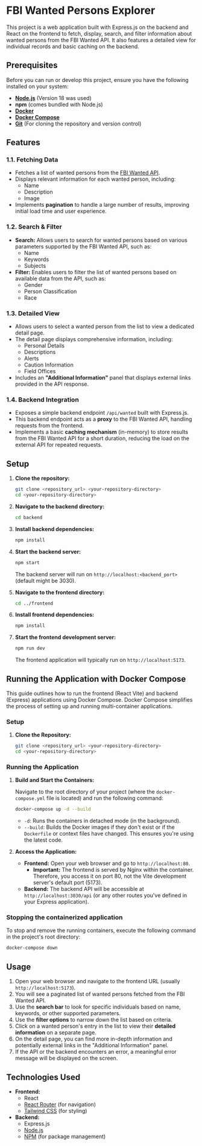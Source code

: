 # FBI Wanted Persons Explorer

This project is a web application built with Express.js on the backend and React on the frontend to fetch, display, search, and filter information about wanted persons from the FBI Wanted API. It also features a detailed view for individual records and basic caching on the backend.

## Prerequisites

Before you can run or develop this project, ensure you have the following installed on your system:

* [**Node.js**](https://nodejs.org/) (Version 18 was used)
* **npm** (comes bundled with Node.js)
* [**Docker**](https://docs.docker.com/get-docker/)
* [**Docker Compose**](https://docs.docker.com/compose/install/)
* [**Git**](https://git-scm.com/book/en/v2/Getting-Started-Installing-Git) (For cloning the repository and version control)


## Features

### 1.1. Fetching Data

* Fetches a list of wanted persons from the [FBI Wanted API](https://www.fbi.gov/wanted/api).
* Displays relevant information for each wanted person, including:
    * Name
    * Description
    * Image
* Implements **pagination** to handle a large number of results, improving initial load time and user experience.

### 1.2. Search & Filter

* **Search:** Allows users to search for wanted persons based on various parameters supported by the FBI Wanted API, such as:
    * Name
    * Keywords
    * Subjects
* **Filter:** Enables users to filter the list of wanted persons based on available data from the API, such as:
    * Gender
    * Person Classification
    * Race

### 1.3. Detailed View

* Allows users to select a wanted person from the list to view a dedicated detail page.
* The detail page displays comprehensive information, including:
    * Personal Details
    * Descriptions
    * Alerts
    * Caution Information
    * Field Offices
* Includes an **"Additional Information"** panel that displays external links provided in the API response.

### 1.4. Backend Integration

* Exposes a simple backend endpoint `/api/wanted` built with Express.js.
* This backend endpoint acts as a **proxy** to the FBI Wanted API, handling requests from the frontend.
* Implements a basic **caching mechanism** (in-memory) to store results from the FBI Wanted API for a short duration, reducing the load on the external API for repeated requests.


## Setup

1.  **Clone the repository:**
    ```bash
    git clone <repository_url> <your-repository-directory>
    cd <your-repository-directory>
    ```

2.  **Navigate to the backend directory:**
    ```bash
    cd backend
    ```

3.  **Install backend dependencies:**
    ```bash
    npm install
    ```

4.  **Start the backend server:**
    ```bash
    npm start
    ```
    The backend server will run on `http://localhost:<backend_port>` (default might be 3030).

5.  **Navigate to the frontend directory:**
    ```bash
    cd ../frontend
    ```

6.  **Install frontend dependencies:**
    ```bash
    npm install
    ```

7.  **Start the frontend development server:**
    ```bash
    npm run dev
    ```
    The frontend application will typically run on `http://localhost:5173`.



## Running the Application with Docker Compose

This guide outlines how to run the frontend (React Vite) and backend (Express) applications using Docker Compose. Docker Compose simplifies the process of setting up and running multi-container applications.

### Setup

1.  **Clone the Repository:**

    ```bash
    git clone <repository_url> <your-repository-directory>
    cd <your-repository-directory>
    ```
### Running the Application

1.  **Build and Start the Containers:**

    Navigate to the root directory of your project (where the `docker-compose.yml` file is located) and run the following command:

    ```bash
    docker-compose up -d --build
    ```

    * `-d`: Runs the containers in detached mode (in the background).
    * `--build`: Builds the Docker images if they don't exist or if the `Dockerfile` or context files have changed. This ensures you're using the latest code.

2.  **Access the Application:**

    * **Frontend:** Open your web browser and go to `http://localhost:80`.
        * **Important:** The frontend is served by Nginx within the container. Therefore, you access it on port 80, not the Vite development server's default port (5173).
    * **Backend:** The backend API will be accessible at `http://localhost:3030/api` (or any other routes you've defined in your Express application).

### Stopping the containerized application

To stop and remove the running containers, execute the following command in the project's root directory:

```bash
docker-compose down
```

## Usage

1.  Open your web browser and navigate to the frontend URL (usually `http://localhost:5173`).
2.  You will see a paginated list of wanted persons fetched from the FBI Wanted API.
3.  Use the **search bar** to look for specific individuals based on name, keywords, or other supported parameters.
4.  Use the **filter options** to narrow down the list based on criteria.
5.  Click on a wanted person's entry in the list to view their **detailed information** on a separate page.
6.  On the detail page, you can find more in-depth information and potentially external links in the "Additional Information" panel.
7.  If the API or the backend encounters an error, a meaningful error message will be displayed on the screen.

## Technologies Used

* **Frontend:**
    * React
    * [React Router](https://reactrouter.com/) (for navigation)
    * [Tailwind CSS](https://tailwindcss.com) (for styling)
* **Backend:**
    * Express.js
    * [Node.js](https://nodejs.org/)
    * [NPM](https://www.npmjs.com/) (for package management)
